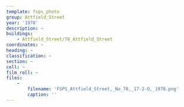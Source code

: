```yaml
---
template: fsps_photo
group: Attfield_Street
year: '1978'
description: ~
buildings:
    - Attfield_Street/78_Attfield_Street
coordinates: ~
heading: ~
classification: ~
section: ~
cell: ~
film_roll: ~
files:
    -
        filename: 'FSPS_Attfield_Street,_No_78,_17-2-O,_1978.png'
        caption: ''
---
```

